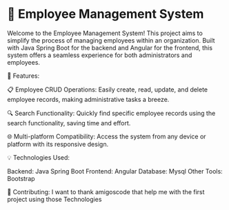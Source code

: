 # 🚀 Employee Management System

Welcome to the Employee Management System! This project aims to simplify the process of managing employees within an organization. Built with Java Spring Boot for the backend and Angular for the frontend, this system offers a seamless experience for both administrators and employees.

🔧 Features:

📋 Employee CRUD Operations: Easily create, read, update, and delete employee records, making administrative tasks a breeze.

🔍 Search Functionality: Quickly find specific employee records using the search functionality, saving time and effort.

🌐 Multi-platform Compatibility: Access the system from any device or platform with its responsive design.

💡 Technologies Used:

Backend: Java Spring Boot
Frontend: Angular
Database: Mysql
Other Tools: Bootstrap

🙏 Contributing:
I want to thank amigoscode that help me with the first project using those Technologies
